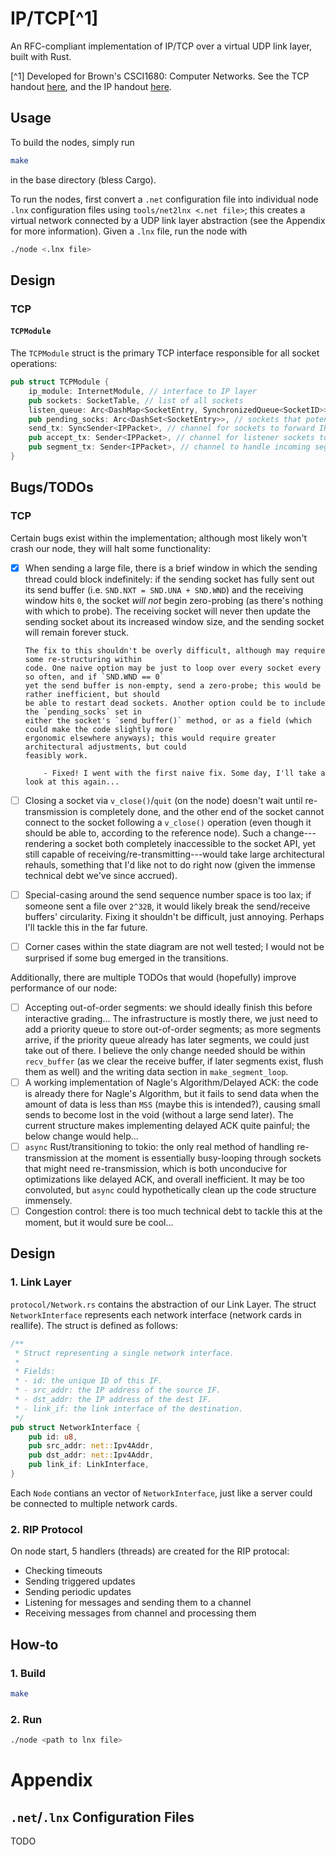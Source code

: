 # IP/TCP[^1]

An RFC-compliant implementation of IP/TCP over a virtual UDP link layer, built with Rust.

[^1] Developed for Brown's CSCI1680: Computer Networks. See the TCP handout [here](https://cs.brown.edu/courses/csci1680/s22/content/tcp.pdf), and the IP handout [here](https://cs.brown.edu/courses/csci1680/s22/content/ip.pdf).

## Usage

To build the nodes, simply run

```bash
make
```

in the base directory (bless Cargo).

To run the nodes, first convert a `.net` configuration file into individual node `.lnx`
configuration files using `tools/net2lnx <.net file>`; this creates a virtual network connected by a
UDP link layer abstraction (see the Appendix for more information). Given a `.lnx` file, run the
node with

```bash
./node <.lnx file>
```

## Design

### TCP

#### `TCPModule`

The `TCPModule` struct is the primary TCP interface responsible for all socket operations:

```rust
pub struct TCPModule {
    ip_module: InternetModule, // interface to IP layer
    pub sockets: SocketTable, // list of all sockets
    listen_queue: Arc<DashMap<SocketEntry, SynchronizedQueue<SocketID>>>, // sockets from listeners
    pub pending_socks: Arc<DashSet<SocketEntry>>, // sockets that potentially need re-transmission
    send_tx: SyncSender<IPPacket>, // channel for sockets to forward IP packets
    pub accept_tx: Sender<IPPacket>, // channel for listener sockets to accept connections
    pub segment_tx: Sender<IPPacket>, // channel to handle incoming segments
}
```

## Bugs/TODOs

### TCP

Certain bugs exist within the implementation; although most likely won't crash our node, they
will halt some functionality:

- [x] When sending a large file, there is a brief window in which the sending thread could block
      indefinitely: if the sending socket has fully sent out its send buffer (i.e. `SND.NXT = SND.UNA + SND.WND`)
      and the receiving window hits `0`, the socket _will not_ begin zero-probing (as there's nothing
      with which to probe). The receiving socket will never then update the sending socket about its
      increased window size, and the sending socket will remain forever stuck.

      The fix to this shouldn't be overly difficult, although may require some re-structuring within
      code. One naive option may be just to loop over every socket every so often, and if `SND.WND == 0`
      yet the send buffer is non-empty, send a zero-probe; this would be rather inefficient, but should
      be able to restart dead sockets. Another option could be to include the `pending_socks` set in
      either the socket's `send_buffer()` method, or as a field (which could make the code slightly more
      ergonomic elsewhere anyways); this would require greater architectural adjustments, but could
      feasibly work.

          - Fixed! I went with the first naive fix. Some day, I'll take a look at this again...

- [ ] Closing a socket via `v_close()`/`quit` (on the node) doesn't wait until re-transmission is
      completely done, and the other end of the socket cannot connect to the socket following a
      `v_close()` operation (even though it should be able to, according to the reference node). Such
      a change---rendering a socket both completely inaccessible to the socket API, yet still capable
      of receiving/re-transmitting---would take large architectural rehauls, something that I'd like
      not to do right now (given the immense technical debt we've since accrued).
- [ ] Special-casing around the send sequence number space is too lax; if someone sent a file over
      `2^32B`, it would likely break the send/receive buffers' circularity. Fixing it shouldn't be
      difficult, just annoying. Perhaps I'll tackle this in the far future.
- [ ] Corner cases within the state diagram are not well tested; I would not be surprised if some bug
      emerged in the transitions.

Additionally, there are multiple TODOs that would (hopefully) improve performance of our node:

- [ ] Accepting out-of-order segments: we should ideally finish this before interactive grading...
      The infrastructure is mostly there, we just need to add a priority queue to store out-of-order
      segments; as more segments arrive, if the priority queue already has later segments, we could
      just take out of there. I believe the only change needed should be within `recv_buffer` (as we
      clear the receive buffer, if later segments exist, flush them as well) and the writing data
      section in `make_segment_loop`.
- [ ] A working implementation of Nagle's Algorithm/Delayed ACK: the code is already there for
      Nagle's Algorithm, but it fails to send data when the amount of data is less than `MSS` (maybe
      this is intended?), causing small sends to become lost in the void (without a large send later).
      The current structure makes implementing delayed ACK quite painful; the below change would
      help...
- [ ] `async` Rust/transitioning to tokio: the only real method of handling re-transmission at the
      moment is essentially busy-looping through sockets that might need re-transmission, which is
      both unconducive for optimizations like delayed ACK, and overall inefficient. It may be too
      convoluted, but `async` could hypothetically clean up the code structure immensely.
- [ ] Congestion control: there is too much technical debt to tackle this at the moment, but it
      would sure be cool...

## Design

### 1. Link Layer

`protocol/Network.rs` contains the abstraction of our Link Layer. The struct `NetworkInterface`
represents each network interface (network cards in reallife). The struct is defined as follows:

```rust
/**
 * Struct representing a single network interface.
 *
 * Fields:
 * - id: the unique ID of this IF.
 * - src_addr: the IP address of the source IF.
 * - dst_addr: the IP address of the dest IF.
 * - link_if: the link interface of the destination.
 */
pub struct NetworkInterface {
    pub id: u8,
    pub src_addr: net::Ipv4Addr,
    pub dst_addr: net::Ipv4Addr,
    pub link_if: LinkInterface,
}
```

Each `Node` contians an vector of `NetworkInterface`, just like a server could be connected to multiple network cards.

### 2. RIP Protocol

On node start, 5 handlers (threads) are created for the RIP protocal:

- Checking timeouts
- Sending triggered updates
- Sending periodic updates
- Listening for messages and sending them to a channel
- Receiving messages from channel and processing them

## How-to

### 1. Build

```bash
make
```

### 2. Run

```bash
./node <path to lnx file>
```

# Appendix

## `.net`/`.lnx` Configuration Files

TODO
